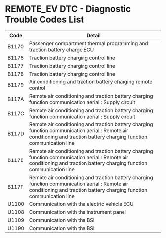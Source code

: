 # REMOTE_EV DTC - Diagnostic Trouble Codes List

| Code | Detail |
| - | - |
| B1170 | Passenger compartment thermal programming and traction battery charge ECU |
| B1176 | Traction battery charging control line |
| B1177 | Traction battery charging control line |
| B1178 | Traction battery charging control line |
| B1179 | Air conditioning and traction battery charging remote control |
| B117A | Remote air conditioning and traction battery charging function communication aerial : Supply circuit |
| B117C | Remote air conditioning and traction battery charging function communication aerial : Supply circuit |
| B117D | Remote air conditioning and traction battery charging function communication aerial : Remote air conditioning and traction battery charging function communication line |
| B117E | Remote air conditioning and traction battery charging function communication aerial : Remote air conditioning and traction battery charging function communication line |
| B117F | Remote air conditioning and traction battery charging function communication aerial : Remote air conditioning and traction battery charging function communication line |
| U1100 | Communication with the electric vehicle ECU |
| U1108 | Communication with the instrument panel |
| U1109 | Communication with the BSI |
| U1190 | Communication with the BSI |
